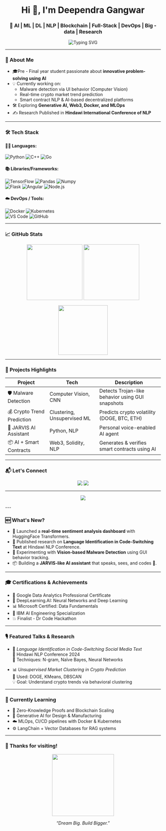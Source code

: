 <h1 align="center">Hi 👋, I'm Deependra Gangwar</h1>
<h3 align="center">🚀 AI | ML | DL | NLP | Blockchain | Full-Stack | DevOps | Big - data | Research</h3>

<p align="center">
  <img src="https://readme-typing-svg.demolab.com?font=Fira+Code&size=24&pause=1000&center=true&width=435&lines=AI+Researcher+%7C+Full-Stack+Developer;Blockchain+Innovator+%7C+Data+Enthusiast;Always+Learning+%E2%9C%A8+Always+Building+%F0%9F%9A%80" alt="Typing SVG" />
</p>

---

### 🧠 About Me

- 🎓Pre - Final year student passionate about **innovative problem-solving using AI**
- 💡 Currently working on:
  - Malware detection via UI behavior (Computer Vision)
  - Real-time crypto market trend prediction
  - Smart contract NLP & AI-based decentralized platforms
- 🛠️ Exploring **Generative AI, Web3, Docker, and MLOps**
- ✍️ Research Published in **Hindawi International Conference of NLP**

---

### 🛠️ Tech Stack

#### 👨‍💻 Languages:
![Python](https://img.shields.io/badge/-Python-000?&logo=Python) ![C++](https://img.shields.io/badge/-C++-000?&logo=C%2B%2B) ![Go](https://img.shields.io/badge/-Go-000?&logo=Go)

#### 📚 Libraries/Frameworks:
![TensorFlow](https://img.shields.io/badge/-TensorFlow-000?&logo=TensorFlow) ![Pandas](https://img.shields.io/badge/-Pandas-000?&logo=pandas) ![Numpy](https://img.shields.io/badge/-NumPy-000?&logo=numpy)  
![Flask](https://img.shields.io/badge/-Flask-000?&logo=flask) ![Angular](https://img.shields.io/badge/-Angular-000?&logo=angular) ![Node.js](https://img.shields.io/badge/-Node.js-000?&logo=node.js)

#### ☁️ DevOps / Tools:
![Docker](https://img.shields.io/badge/-Docker-000?&logo=docker) ![Kubernetes](https://img.shields.io/badge/-Kubernetes-000?&logo=kubernetes)  
![VS Code](https://img.shields.io/badge/-VS%20Code-000?&logo=visual-studio-code) ![GitHub](https://img.shields.io/badge/-GitHub-000?&logo=github)

---

### 📈 GitHub Stats

<p align="center">
  <img src="https://github-readme-stats.vercel.app/api?username=DeepuML&show_icons=true&theme=tokyonight" height="180"/>
  <img src="https://github-readme-stats.vercel.app/api/top-langs/?username=DeepuML&layout=compact&theme=tokyonight" height="180"/>
</p>

<p align="center">
  <img src="https://streak-stats.demolab.com?user=DeepuML&theme=tokyonight" height="160"/>
</p>

---

### 🚀 Projects Highlights

| Project | Tech | Description |
|--------|------|-------------|
| 🛡️ Malware Detection | Computer Vision, CNN | Detects Trojan-like behavior using GUI snapshots |
| 💰 Crypto Trend Prediction | Clustering, Unsupervised ML | Predicts crypto volatility (DOGE, BTC, ETH) |
| 🤖 JARVIS AI Assistant | Python, NLP | Personal voice-enabled AI agent |
| 📦 AI + Smart Contracts | Web3, Solidity, NLP | Generates & verifies smart contracts using AI |

---

### 📬 Let's Connect

<p align="center">
  <a href="mailto:deependragangwar.dev@gmail.com"><img src="https://img.shields.io/badge/Gmail-%2312100E.svg?style=for-the-badge&logo=Gmail&logoColor=white"/></a>
  <a href="https://www.linkedin.com/in/deependra-gangwar/"><img src="https://img.shields.io/badge/LinkedIn-%230077B5.svg?style=for-the-badge&logo=LinkedIn&logoColor=white"/></a>
</p>

---

<p align="center">
  <img src="https://quotes-github-readme.vercel.app/api?type=horizontal&theme=tokyonight&quote=Scientists%20study%20the%20world%20as%20it%20is%3B%20engineers%20create%20the%20world%20that%20has%20never%20been.%E2%80%9D%20%E2%80%94%20Theodor%20von%20K%C3%A1rm%C3%A1n" />
</p>
---

### 🆕 What's New?

- 🚀 Launched a **real-time sentiment analysis dashboard** with HuggingFace Transformers.
- 🧠 Published research on **Language Identification in Code-Switching Text** at Hindawi NLP Conference.
- 🧪 Experimenting with **Vision-based Malware Detection** using GUI behavior tracking.
- 📦 Building a **JARVIS-like AI assistant** that speaks, sees, and codes 🤖.

---

### 🎓 Certifications & Achievements

- 🥇 Google Data Analytics Professional Certificate  
- 🧠 DeepLearning.AI: Neural Networks and Deep Learning  
- 📊 Microsoft Certified: Data Fundamentals  
- 🧬 IBM AI Engineering Specialization  
- 💥 Finalist - Dr Code Hackathon 

---

### 🎙️ Featured Talks & Research

- 🧾 *Language Identification in Code-Switching Social Media Text*  
  📍 Hindawi NLP Conference 2024  
  📄 Techniques: N-gram, Naïve Bayes, Neural Networks

- 📊 *Unsupervised Market Clustering in Crypto Prediction*  
  🧪 Used: DOGE, KMeans, DBSCAN  
  💡 Goal: Understand crypto trends via behavioral clustering

---

### 🌱 Currently Learning

- 🔐 Zero-Knowledge Proofs and Blockchain Scaling
- 🧬 Generative AI for Design & Manufacturing
- ☁️ MLOps, CI/CD pipelines with Docker & Kubernetes
- ⚙️ LangChain + Vector Databases for RAG systems

---

### 🙏 Thanks for visiting!

<p align="center">
  <img src="https://media.giphy.com/media/3o7abB06u9bNzA8lu8/giphy.gif" width="200"/>
</p>
<p align="center">
  <i>“Dream Big. Build Bigger.”</i>
</p>
